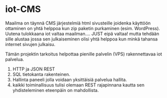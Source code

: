 # iot-CMS

Maailma on täynnä CMS järjestelmiä html sivusteille joidenka käyttöön ottaminen on yhtä helppoa kun zip paketin purkaminen (esim. WordPress).
Uutena tulokkaana iot valtaa maailman.... JUST eipä valtaa! mutta tehdään sille alustaa jossa sen julkaiseminen olisi yhtä helppoa kun minkä tahansa internet sivujen julkaisu.

Tämän projektin tarkoitus helpottaa pienille palvelin (VPS) rakennettavaa iot palvelua. 
1. HTTP ja JSON REST
2. SQL tietokanta rakenteinen.
3. Hallinta paneeli jolla voidaan yksittäisiä palvelua hallita.
4. kaikki toiminallisuus tulisi olemaan REST rajapinnana kautta sen yhdisteleminen eteenpäin on mahdollista.
